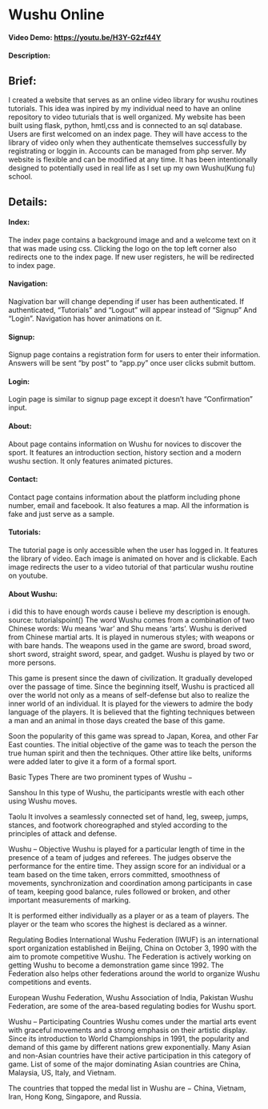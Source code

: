 # Wushu Online
#### Video Demo:  <https://youtu.be/H3Y-G2zf44Y>
#### Description:

## Brief:
I created a website that serves as an online video library for wushu routines tutorials. This idea was inpired by my individual need to have an online repository to video tuturials that is well organized. My website has been built using flask, python, hmtl,css and is connected to an sql database.
Users are first welcomed on an index page. They will have access to the library of video only when they authenticate themselves successfully by registrating or loggin in. Accounts can be managed from php server.
My website is flexible and can be modified at any time. It has been intentionally designed to potentially used in real life as I set up my own Wushu(Kung fu) school.

## Details:

#### Index:
The index page contains a background image and and a welcome text on it that was made using css. Clicking the logo on the top left corner also redirects one to the index page. If new user registers, he will be redirected to index page.

#### Navigation:
Nagivation bar will change depending if user has been authenticated. If authenticated, “Tutorials” and “Logout” will appear instead of “Signup” And “Login”. Navigation has hover animations on it.

#### Signup:
Signup page contains a registration form for users to enter their information. Answers will be sent “by post” to “app.py” once user clicks submit buttom.

#### Login:
Login page is similar to signup page except it doesn’t have “Confirmation” input.

#### About:
About page contains information on Wushu for novices to discover the sport. It features an introduction section, history section and a modern wushu section. It only features animated pictures.

#### Contact:
Contact page contains information about the platform including phone number, email and facebook. It also features a map. All the information is fake and just serve as a sample.

#### Tutorials:
The tutorial page is only accessible when the user has logged in. It features the library of video. Each image is animated on hover and is clickable. Each image redirects the user to a video tutorial of that particular wushu routine on youtube.

#### About Wushu:
i did this to have enough words cause i believe my description is enough.
source: tutorialspoint()
The word Wushu comes from a combination of two Chinese words: Wu means ‘war’ and Shu means ‘arts’. Wushu is derived from Chinese martial arts. It is played in numerous styles; with weapons or with bare hands. The weapons used in the game are sword, broad sword, short sword, straight sword, spear, and gadget. Wushu is played by two or more persons.

This game is present since the dawn of civilization. It gradually developed over the passage of time. Since the beginning itself, Wushu is practiced all over the world not only as a means of self-defense but also to realize the inner world of an individual. It is played for the viewers to admire the body language of the players. It is believed that the fighting techniques between a man and an animal in those days created the base of this game.

Soon the popularity of this game was spread to Japan, Korea, and other Far East counties. The initial objective of the game was to teach the person the true human spirit and then the techniques. Other attire like belts, uniforms were added later to give it a form of a formal sport.

Basic Types
There are two prominent types of Wushu −

Sanshou
In this type of Wushu, the participants wrestle with each other using Wushu moves.

Taolu
It involves a seamlessly connected set of hand, leg, sweep, jumps, stances, and footwork choreographed and styled according to the principles of attack and defense.

Wushu – Objective
Wushu is played for a particular length of time in the presence of a team of judges and referees. The judges observe the performance for the entire time. They assign score for an individual or a team based on the time taken, errors committed, smoothness of movements, synchronization and coordination among participants in case of team, keeping good balance, rules followed or broken, and other important measurements of marking.

It is performed either individually as a player or as a team of players. The player or the team who scores the highest is declared as a winner.

Regulating Bodies
International Wushu Federation (IWUF) is an international sport organization established in Beijing, China on October 3, 1990 with the aim to promote competitive Wushu. The Federation is actively working on getting Wushu to become a demonstration game since 1992. The Federation also helps other federations around the world to organize Wushu competitions and events.

European Wushu Federation, Wushu Association of India, Pakistan Wushu Federation, are some of the area-based regulating bodies for Wushu sport.

Wushu – Participating Countries
Wushu comes under the martial arts event with graceful movements and a strong emphasis on their artistic display. Since its introduction to World Championships in 1991, the popularity and demand of this game by different nations grew exponentially. Many Asian and non-Asian countries have their active participation in this category of game. List of some of the major dominating Asian countries are China, Malaysia, US, Italy, and Vietnam.

The countries that topped the medal list in Wushu are − China, Vietnam, Iran, Hong Kong, Singapore, and Russia.


